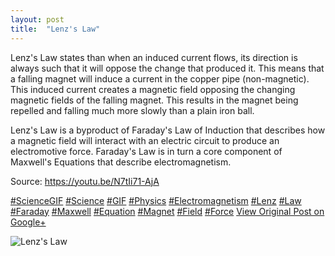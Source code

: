 ```yaml
---
layout: post
title:  "Lenz's Law"
---
```


Lenz's Law states than when an induced current flows, its direction is always such that it will oppose the change that produced it. This means that a falling magnet will induce a current in the copper pipe (non-magnetic). This induced current creates a magnetic field opposing the changing magnetic fields of the falling magnet. This results in the magnet being repelled and falling much more slowly than a plain iron ball.   
  
Lenz's Law is a byproduct of Faraday's Law of Induction that describes how a magnetic field will interact with an electric circuit to produce an electromotive force. Faraday's Law is in turn a core component of Maxwell's Equations that describe electromagnetism.   
  
Source: <https://youtu.be/N7tIi71-AjA>  
  
[#ScienceGIF](https://plus.google.com/s/%23ScienceGIF/posts) [#Science](https://plus.google.com/s/%23Science/posts) [#GIF](https://plus.google.com/s/%23GIF/posts) [#Physics](https://plus.google.com/s/%23Physics/posts) [#Electromagnetism](https://plus.google.com/s/%23Electromagnetism/posts) [#Lenz](https://plus.google.com/s/%23Lenz/posts) [#Law](https://plus.google.com/s/%23Law/posts) [#Faraday](https://plus.google.com/s/%23Faraday/posts) [#Maxwell](https://plus.google.com/s/%23Maxwell/posts) [#Equation](https://plus.google.com/s/%23Equation/posts) [#Magnet](https://plus.google.com/s/%23Magnet/posts) [#Field](https://plus.google.com/s/%23Field/posts) [#Force](https://plus.google.com/s/%23Force/posts)
[View Original Post on Google+](https://plus.google.com/+ColinSullender/posts/S3pKz1P6sCC)

![Lenz's Law](https://i.imgur.com/p1Uh55K.gif)

